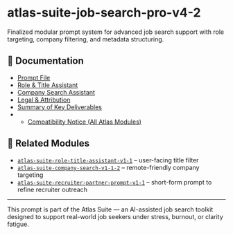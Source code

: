 # atlas-suite-job-search-pro-v4-2

Finalized modular prompt system for advanced job search support with role targeting, company filtering, and metadata structuring.

## 📄 Documentation

- [Prompt File](docs/Atlas%20Job%20Suite%20%E2%80%94%20Atlas%20Job%20Search%20Agent%20Plus-Pro%20v4.2%20Final%20UX%20Walkthrough%20Report.docx)
- [Role & Title Assistant](../atlas-suite-role-title-assistant-v1-1)
- [Company Search Assistant](../atlas-suite-company-search-v1-1-2)
- [Legal & Attribution](docs/Atlas%20Job%20Suite%20%E2%80%94%20Legal%20Documentation.docx)
- [Summary of Key Deliverables](docs/Summary%20of%20Key%20Deliverables%20Atlas%20Job%20Search%20Agent%20Pro%20v4.2.docx)
- - [Compatibility Notice (All Atlas Modules)](docs/08%20–%20Compatibility%20Notice%20–%20Applies%20to%20All%20Atlas%20Modules%20(Web%20Access%20Required).docx)


## 🔗 Related Modules

- [`atlas-suite-role-title-assistant-v1-1`](../atlas-suite-role-title-assistant-v1-1) – user-facing title filter
- [`atlas-suite-company-search-v1-1-2`](../atlas-suite-company-search-v1-1-2) – remote-friendly company targeting
- [`atlas-suite-recruiter-partner-prompt-v1-1`](../atlas-suite-recruiter-partner-prompt-v1-1) – short-form prompt to refine recruiter outreach

---

This prompt is part of the Atlas Suite — an AI-assisted job search toolkit designed to support real-world job seekers under stress, burnout, or clarity fatigue.
